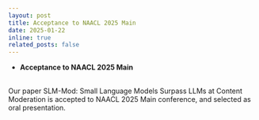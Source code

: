 ```yaml
---
layout: post
title: Acceptance to NAACL 2025 Main
date: 2025-01-22
inline: true
related_posts: false
---
```


- **Acceptance to NAACL 2025 Main**
<br/>
Our paper SLM-Mod: Small Language Models Surpass LLMs at Content Moderation is accepted to NAACL 2025 Main conference, and selected as oral presentation.

